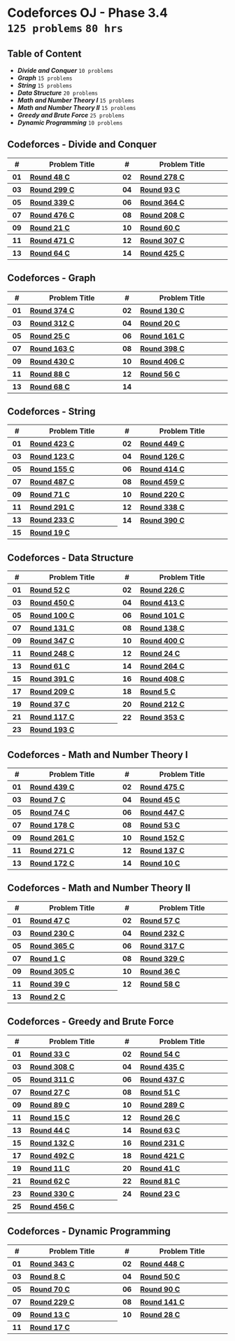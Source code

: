 # Codeforces OJ - Phase 3.4 <br> `125 problems` `80 hrs`

## Table of Content

- ***Divide and Conquer***        `10 problems`
- ***Graph***                     `15 problems`
- ***String***                    `15 problems`
- ***Data Structure***            `20 problems`
- ***Math and Number Theory I***  `15 problems`
- ***Math and Number Theory II*** `15 problems`
- ***Greedy and Brute Force***    `25 problems`
- ***Dynamic Programming***       `10 problems`

## Codeforces - Divide and Conquer

<table>
    <head>
        <tr>
<th align="center">#</th>
<th align="center" width="600px">Problem Title</th>
<th align="center">#</th>
<th align="center" width="600px">Problem Title</th>
        </tr>
    </head>
    <tbody>
        <tr>
<th align="center" width="50px">01</th><th align="left" width="550px"><a href="https://codeforces.com/contest/51/problem/C">Round 48 C</a></th>
<th align="center" width="50px">02</th><th align="left" width="550px"><a href="https://codeforces.com/contest/487/problem/A">Round 278 C</a></th>
        </tr>
        <tr>
<th align="center" width="50px">03</th><th align="left" width="550px"><a href="https://codeforces.com/contest/536/problem/A">Round 299 C</a></th>
<th align="center" width="50px">04</th><th align="left" width="550px"><a href="https://codeforces.com/contest/127/problem/C">Round 93 C</a></th>
        </tr>
        <tr>
<th align="center" width="50px">05</th><th align="left" width="550px"><a href="https://codeforces.com/contest/613/problem/A">Round 339 C</a></th>
<th align="center" width="50px">06</th><th align="left" width="550px"><a href="https://codeforces.com/contest/700/problem/A">Round 364 C</a></th>
        </tr>
        <tr>
<th align="center" width="50px">07</th><th align="left" width="550px"><a href="https://codeforces.com/contest/965/problem/C">Round 476 C</a></th>
<th align="center" width="50px">08</th><th align="left" width="550px"><a href="https://codeforces.com/contest/358/problem/C">Round 208 C</a></th>
        </tr>
        <tr>
<th align="center" width="50px">09</th><th align="left" width="550px"><a href="https://codeforces.com/contest/21/problem/C">Round 21 C</a></th>
<th align="center" width="50px">10</th><th align="left" width="550px"><a href="https://codeforces.com/contest/65/problem/C">Round 60 C</a></th>
        </tr>
        <tr>
<th align="center" width="50px">11</th><th align="left" width="550px"><a href="https://codeforces.com/contest/955/problem/C">Round 471 C</a></th>
<th align="center" width="50px">12</th><th align="left" width="550px"><a href="https://codeforces.com/contest/551/problem/C">Round 307 C</a></th>
        </tr>
        <tr>
<th align="center" width="50px">13</th><th align="left" width="550px"><a href="https://codeforces.com/contest/70/problem/C">Round 64 C</a></th>
<th align="center" width="50px">14</th><th align="left" width="550px"><a href="https://codeforces.com/contest/832/problem/C">Round 425 C</a></th>
        </tr>
    </tbody>
</table>

## Codeforces - Graph

<table>
    <head>
        <tr>
<th align="center">#</th>
<th align="center" width="600px">Problem Title</th>
<th align="center">#</th>
<th align="center" width="600px">Problem Title</th>
        </tr>
    </head>
    <tbody>
        <tr>
<th align="center" width="50px">01</th><th align="left" width="550px"><a href="https://codeforces.com/contest/721/problem/C">Round 374 C</a></th>
<th align="center" width="50px">02</th><th align="left" width="550px"><a href="https://codeforces.com/contest/208/problem/C">Round 130 C</a></th>
        </tr>
        <tr>
<th align="center" width="50px">03</th><th align="left" width="550px"><a href="https://codeforces.com/contest/558/problem/C">Round 312 C</a></th>
<th align="center" width="50px">04</th><th align="left" width="550px"><a href="https://codeforces.com/contest/20/problem/C">Round 20 C</a></th>
        </tr>
        <tr>
<th align="center" width="50px">05</th><th align="left" width="550px"><a href="https://codeforces.com/contest/25/problem/C">Round 25 C</a></th>
<th align="center" width="50px">06</th><th align="left" width="550px"><a href="https://codeforces.com/contest/263/problem/C">Round 161 C</a></th>
        </tr>
        <tr>
<th align="center" width="50px">07</th><th align="left" width="550px"><a href="https://codeforces.com/contest/266/problem/C">Round 163 C</a></th>
<th align="center" width="50px">08</th><th align="left" width="550px"><a href="https://codeforces.com/contest/767/problem/C">Round 398 C</a></th>
        </tr>
        <tr>
<th align="center" width="50px">09</th><th align="left" width="550px"><a href="https://codeforces.com/contest/842/problem/C">Round 430 C</a></th>
<th align="center" width="50px">10</th><th align="left" width="550px"><a href="https://codeforces.com/contest/786/problem/A">Round 406 C</a></th>
        </tr>
        <tr>
<th align="center" width="50px">11</th><th align="left" width="550px"><a href="https://codeforces.com/contest/117/problem/C">Round 88 C</a></th>
<th align="center" width="50px">12</th><th align="left" width="550px"><a href="https://codeforces.com/contest/60/problem/C">Round 56 C</a></th>
        </tr>
        <tr>
<th align="center" width="50px">13</th><th align="left" width="550px"><a href="https://codeforces.com/contest/74/problem/C">Round 68 C</a></th>
<th align="center" width="50px">14</th><th align="left" width="550px"><a href=""></a></th>
        </tr>
    </tbody>
</table>

## Codeforces - String

<table>
    <head>
        <tr>
<th align="center">#</th>
<th align="center" width="600px">Problem Title</th>
<th align="center">#</th>
<th align="center" width="600px">Problem Title</th>
        </tr>
    </head>
    <tbody>
        <tr>
<th align="center" width="50px">01</th><th align="left" width="550px"><a href="https://codeforces.com/contest/827/problem/A">Round 423 C</a></th>
<th align="center" width="50px">02</th><th align="left" width="550px"><a href="https://codeforces.com/contest/896/problem/A">Round 449 C</a></th>
        </tr>
        <tr>
<th align="center" width="50px">03</th><th align="left" width="550px"><a href="https://codeforces.com/contest/195/problem/C">Round 123 C</a></th>
<th align="center" width="50px">04</th><th align="left" width="550px"><a href="https://codeforces.com/contest/200/problem/C">Round 126 C</a></th>
        </tr>
        <tr>
<th align="center" width="50px">05</th><th align="left" width="550px"><a href="https://codeforces.com/contest/254/problem/C">Round 155 C</a></th>
<th align="center" width="50px">06</th><th align="left" width="550px"><a href="https://codeforces.com/contest/794/problem/C">Round 414 C</a></th>
        </tr>
        <tr>
<th align="center" width="50px">07</th><th align="left" width="550px"><a href="https://codeforces.com/contest/989/problem/C">Round 487 C</a></th>
<th align="center" width="50px">08</th><th align="left" width="550px"><a href="https://codeforces.com/contest/917/problem/A">Round 459 C</a></th>
        </tr>
        <tr>
<th align="center" width="50px">09</th><th align="left" width="550px"><a href="https://codeforces.com/contest/79/problem/C">Round 71 C</a></th>
<th align="center" width="50px">10</th><th align="left" width="550px"><a href="https://codeforces.com/contest/374/problem/C">Round 220 C</a></th>
        </tr>
        <tr>
<th align="center" width="50px">11</th><th align="left" width="550px"><a href="https://codeforces.com/contest/514/problem/C">Round 291 C</a></th>
<th align="center" width="50px">12</th><th align="left" width="550px"><a href="https://codeforces.com/contest/615/problem/C">Round 338 C</a></th>
        </tr>
        <tr>
<th align="center" width="50px">13</th><th align="left" width="550px"><a href="https://codeforces.com/contest/398/problem/A">Round 233 C</a></th>
<th align="center" width="50px">14</th><th align="left" width="550px"><a href="https://codeforces.com/contest/754/problem/C">Round 390 C</a></th>
        </tr>
        <tr>
<th align="center" width="50px">15</th><th align="left" width="550px"><a href="https://codeforces.com/contest/19/problem/C">Round 19 C</a></th>
        </tr>
    </tbody>
</table>

## Codeforces - Data Structure

<table>
    <head>
        <tr>
<th align="center">#</th>
<th align="center" width="600px">Problem Title</th>
<th align="center">#</th>
<th align="center" width="600px">Problem Title</th>
        </tr>
    </head>
    <tbody>
        <tr>
<th align="center" width="50px">01</th><th align="left" width="550px"><a href="https://codeforces.com/contest/56/problem/C">Round 52 C</a></th>
<th align="center" width="50px">02</th><th align="left" width="550px"><a href="https://codeforces.com/contest/385/problem/C">Round 226 C</a></th>
        </tr>
        <tr>
<th align="center" width="50px">03</th><th align="left" width="550px"><a href="https://codeforces.com/contest/900/problem/C">Round 450 C</a></th>
<th align="center" width="50px">04</th><th align="left" width="550px"><a href="https://codeforces.com/contest/799/problem/C">Round 413 C</a></th>
        </tr>
        <tr>
<th align="center" width="50px">05</th><th align="left" width="550px"><a href="https://codeforces.com/contest/140/problem/C">Round 100 C</a></th>
<th align="center" width="50px">06</th><th align="left" width="550px"><a href="https://codeforces.com/contest/141/problem/C">Round 101 C</a></th>
        </tr>
        <tr>
<th align="center" width="50px">07</th><th align="left" width="550px"><a href="https://codeforces.com/contest/213/problem/A">Round 131 C</a></th>
<th align="center" width="50px">08</th><th align="left" width="550px"><a href="https://codeforces.com/contest/223/problem/A">Round 138 C</a></th>
        </tr>
        <tr>
<th align="center" width="50px">09</th><th align="left" width="550px"><a href="https://codeforces.com/contest/663/problem/A">Round 347 C</a></th>
<th align="center" width="50px">10</th><th align="left" width="550px"><a href="https://codeforces.com/contest/776/problem/C">Round 400 C</a></th>
        </tr>
        <tr>
<th align="center" width="50px">11</th><th align="left" width="550px"><a href="https://codeforces.com/contest/434/problem/A">Round 248 C</a></th>
<th align="center" width="50px">12</th><th align="left" width="550px"><a href="https://codeforces.com/contest/24/problem/C">Round 24 C</a></th>
        </tr>
        <tr>
<th align="center" width="50px">13</th><th align="left" width="550px"><a href="https://codeforces.com/contest/66/problem/C">Round 61 C</a></th>
<th align="center" width="50px">14</th><th align="left" width="550px"><a href="https://codeforces.com/contest/463/problem/C">Round 264 C</a></th>
        </tr>
        <tr>
<th align="center" width="50px">15</th><th align="left" width="550px"><a href="https://codeforces.com/contest/757/problem/C">Round 391 C</a></th>
<th align="center" width="50px">16</th><th align="left" width="550px"><a href="https://codeforces.com/contest/796/problem/C">Round 408 C</a></th>
        </tr>
        <tr>
<th align="center" width="50px">17</th><th align="left" width="550px"><a href="https://codeforces.com/contest/359/problem/C">Round 209 C</a></th>
<th align="center" width="50px">18</th><th align="left" width="550px"><a href="https://codeforces.com/contest/5/problem/C">Round 5 C</a></th>
        </tr>
        <tr>
<th align="center" width="50px">19</th><th align="left" width="550px"><a href="https://codeforces.com/contest/37/problem/C">Round 37 C</a></th>
<th align="center" width="50px">20</th><th align="left" width="550px"><a href="https://codeforces.com/contest/362/problem/C">Round 212 C</a></th>
        </tr>
        <tr>
<th align="center" width="50px">21</th><th align="left" width="550px"><a href="https://codeforces.com/contest/182/problem/C">Round 117 C</a></th>
<th align="center" width="50px">22</th><th align="left" width="550px"><a href="https://codeforces.com/contest/675/problem/C">Round 353 C</a></th>
        </tr>
        <tr>
<th align="center" width="50px">23</th><th align="left" width="550px"><a href="https://codeforces.com/contest/332/problem/C">Round 193 C</a></th>
        </tr>
    </tbody>
</table>

## Codeforces - Math and Number Theory I

<table>
    <head>
        <tr>
<th align="center">#</th>
<th align="center" width="600px">Problem Title</th>
<th align="center">#</th>
<th align="center" width="600px">Problem Title</th>
        </tr>
    </head>
    <tbody>
        <tr>
<th align="center" width="50px">01</th><th align="left" width="550px"><a href="https://codeforces.com/contest/869/problem/C">Round 439 C</a></th>
<th align="center" width="50px">02</th><th align="left" width="550px"><a href="https://codeforces.com/contest/963/problem/A">Round 475 C</a></th>
        </tr>
        <tr>
<th align="center" width="50px">03</th><th align="left" width="550px"><a href="https://codeforces.com/contest/7/problem/C">Round 7 C</a></th>
<th align="center" width="50px">04</th><th align="left" width="550px"><a href="https://codeforces.com/contest/48/problem/C">Round 45 C</a></th>
        </tr>
        <tr>
<th align="center" width="50px">05</th><th align="left" width="550px"><a href="https://codeforces.com/contest/90/problem/C">Round 74 C</a></th>
<th align="center" width="50px">06</th><th align="left" width="550px"><a href="https://codeforces.com/contest/894/problem/C">Round 447 C</a></th>
        </tr>
        <tr>
<th align="center" width="50px">07</th><th align="left" width="550px"><a href="https://codeforces.com/contest/294/problem/C">Round 178 C</a></th>
<th align="center" width="50px">08</th><th align="left" width="550px"><a href="https://codeforces.com/contest/57/problem/C">Round 53 C</a></th>
        </tr>
        <tr>
<th align="center" width="50px">09</th><th align="left" width="550px"><a href="https://codeforces.com/contest/459/problem/C">Round 261 C</a></th>
<th align="center" width="50px">10</th><th align="left" width="550px"><a href="https://codeforces.com/contest/249/problem/A">Round 152 C</a></th>
        </tr>
        <tr>
<th align="center" width="50px">11</th><th align="left" width="550px"><a href="https://codeforces.com/contest/474/problem/C">Round 271 C</a></th>
<th align="center" width="50px">12</th><th align="left" width="550px"><a href="https://codeforces.com/contest/222/problem/C">Round 137 C</a></th>
        </tr>
        <tr>
<th align="center" width="50px">13</th><th align="left" width="550px"><a href="https://codeforces.com/contest/280/problem/A">Round 172 C</a></th>
<th align="center" width="50px">14</th><th align="left" width="550px"><a href="https://codeforces.com/contest/10/problem/C">Round 10 C</a></th>
        </tr>
    </tbody>
</table>

## Codeforces - Math and Number Theory II

<table>
    <head>
        <tr>
<th align="center">#</th>
<th align="center" width="600px">Problem Title</th>
<th align="center">#</th>
<th align="center" width="600px">Problem Title</th>
        </tr>
    </head>
    <tbody>
        <tr>
<th align="center" width="50px">01</th><th align="left" width="550px"><a href="https://codeforces.com/contest/50/problem/C">Round 47 C</a></th>
<th align="center" width="50px">02</th><th align="left" width="550px"><a href="https://codeforces.com/contest/61/problem/C">Round 57 C</a></th>
        </tr>
        <tr>
<th align="center" width="50px">03</th><th align="left" width="550px"><a href="https://codeforces.com/contest/392/problem/A">Round 230 C</a></th>
<th align="center" width="50px">04</th><th align="left" width="550px"><a href="https://codeforces.com/contest/396/problem/A">Round 232 C</a></th>
        </tr>
        <tr>
<th align="center" width="50px">05</th><th align="left" width="550px"><a href="https://codeforces.com/contest/703/problem/C">Round 365 C</a></th>
<th align="center" width="50px">06</th><th align="left" width="550px"><a href="https://codeforces.com/contest/571/problem/A">Round 317 C</a></th>
        </tr>
        <tr>
<th align="center" width="50px">07</th><th align="left" width="550px"><a href="https://codeforces.com/contest/1/problem/C">Round 1 C</a></th>
<th align="center" width="50px">08</th><th align="left" width="550px"><a href="https://codeforces.com/contest/593/problem/C">Round 329 C</a></th>
        </tr>
        <tr>
<th align="center" width="50px">09</th><th align="left" width="550px"><a href="https://codeforces.com/contest/547/problem/A">Round 305 C</a></th>
<th align="center" width="50px">10</th><th align="left" width="550px"><a href="https://codeforces.com/contest/36/problem/C">Round 36 C</a></th>
        </tr>
        <tr>
<th align="center" width="50px">11</th><th align="left" width="550px"><a href="https://codeforces.com/contest/40/problem/C">Round 39 C</a></th>
<th align="center" width="50px">12</th><th align="left" width="550px"><a href="https://codeforces.com/contest/62/problem/C">Round 58 C</a></th>
        </tr>
        <tr>
<th align="center" width="50px">13</th><th align="left" width="550px"><a href="https://codeforces.com/contest/2/problem/C">Round 2 C</a></th>
        </tr>
    </tbody>
</table>

## Codeforces - Greedy and Brute Force

<table>
    <head>
        <tr>
<th align="center">#</th>
<th align="center" width="600px">Problem Title</th>
<th align="center">#</th>
<th align="center" width="600px">Problem Title</th>
        </tr>
    </head>
    <tbody>
        <tr>
<th align="center" width="50px">01</th><th align="left" width="550px"><a href="https://codeforces.com/contest/33/problem/C">Round 33 C</a></th>
<th align="center" width="50px">02</th><th align="left" width="550px"><a href="https://codeforces.com/contest/58/problem/C">Round 54 C</a></th>
        </tr>
        <tr>
<th align="center" width="50px">03</th><th align="left" width="550px"><a href="https://codeforces.com/contest/552/problem/C">Round 308 C</a></th>
<th align="center" width="50px">04</th><th align="left" width="550px"><a href="https://codeforces.com/contest/862/problem/C">Round 435 C</a></th>
        </tr>
        <tr>
<th align="center" width="50px">05</th><th align="left" width="550px"><a href="https://codeforces.com/contest/557/problem/C">Round 311 C</a></th>
<th align="center" width="50px">06</th><th align="left" width="550px"><a href="https://codeforces.com/contest/867/problem/C">Round 437 C</a></th>
        </tr>
        <tr>
<th align="center" width="50px">07</th><th align="left" width="550px"><a href="https://codeforces.com/contest/27/problem/C">Round 27 C</a></th>
<th align="center" width="50px">08</th><th align="left" width="550px"><a href="https://codeforces.com/contest/55/problem/C">Round 51 C</a></th>
        </tr>
        <tr>
<th align="center" width="50px">09</th><th align="left" width="550px"><a href="https://codeforces.com/contest/118/problem/C">Round 89 C</a></th>
<th align="center" width="50px">10</th><th align="left" width="550px"><a href="https://codeforces.com/contest/509/problem/C">Round 289 C</a></th>
        </tr>
        <tr>
<th align="center" width="50px">11</th><th align="left" width="550px"><a href="https://codeforces.com/contest/15/problem/C">Round 15 C</a></th>
<th align="center" width="50px">12</th><th align="left" width="550px"><a href="https://codeforces.com/contest/26/problem/C">Round 26 C</a></th>
        </tr>
        <tr>
<th align="center" width="50px">13</th><th align="left" width="550px"><a href="https://codeforces.com/contest/47/problem/C">Round 44 C</a></th>
<th align="center" width="50px">14</th><th align="left" width="550px"><a href="https://codeforces.com/contest/69/problem/C">Round 63 C</a></th>
        </tr>
        <tr>
<th align="center" width="50px">15</th><th align="left" width="550px"><a href="https://codeforces.com/contest/215/problem/C">Round 132 C</a></th>
<th align="center" width="50px">16</th><th align="left" width="550px"><a href="https://codeforces.com/contest/394/problem/C">Round 231 C</a></th>
        </tr>
        <tr>
<th align="center" width="50px">17</th><th align="left" width="550px"><a href="https://codeforces.com/contest/995/problem/A">Round 492 C</a></th>
<th align="center" width="50px">18</th><th align="left" width="550px"><a href="https://codeforces.com/contest/819/problem/A">Round 421 C</a></th>
        </tr>
        <tr>
<th align="center" width="50px">19</th><th align="left" width="550px"><a href="https://codeforces.com/contest/11/problem/C">Round 11 C</a></th>
<th align="center" width="50px">20</th><th align="left" width="550px"><a href="https://codeforces.com/contest/42/problem/C">Round 41 C</a></th>
        </tr>
        <tr>
<th align="center" width="50px">21</th><th align="left" width="550px"><a href="https://codeforces.com/contest/68/problem/C">Round 62 C</a></th>
<th align="center" width="50px">22</th><th align="left" width="550px"><a href="https://codeforces.com/contest/105/problem/C">Round 81 C</a></th>
        </tr>
        <tr>
<th align="center" width="50px">23</th><th align="left" width="550px"><a href="https://codeforces.com/contest/594/problem/A">Round 330 C</a></th>
<th align="center" width="50px">24</th><th align="left" width="550px"><a href="https://codeforces.com/contest/23/problem/C">Round 23 C</a></th>
        </tr>
        <tr>
<th align="center" width="50px">25</th><th align="left" width="550px"><a href="https://codeforces.com/contest/912/problem/C">Round 456 C</a></th>
        </tr>
    </tbody>
</table>

## Codeforces - Dynamic Programming

<table>
    <head>
        <tr>
<th align="center">#</th>
<th align="center" width="600px">Problem Title</th>
<th align="center">#</th>
<th align="center" width="600px">Problem Title</th>
        </tr>
    </head>
    <tbody>
        <tr>
<th align="center" width="50px">01</th><th align="left" width="550px"><a href="https://codeforces.com/contest/629/problem/C">Round 343 C</a></th>
<th align="center" width="50px">02</th><th align="left" width="550px"><a href="https://codeforces.com/contest/895/problem/C">Round 448 C</a></th>
        </tr>
        <tr>
<th align="center" width="50px">03</th><th align="left" width="550px"><a href="https://codeforces.com/contest/8/problem/C">Round 8 C</a></th>
<th align="center" width="50px">04</th><th align="left" width="550px"><a href="https://codeforces.com/contest/54/problem/C">Round 50 C</a></th>
        </tr>
        <tr>
<th align="center" width="50px">05</th><th align="left" width="550px"><a href="https://codeforces.com/contest/78/problem/C">Round 70 C</a></th>
<th align="center" width="50px">06</th><th align="left" width="550px"><a href="https://codeforces.com/contest/119/problem/C">Round 90 C</a></th>
        </tr>
        <tr>
<th align="center" width="50px">07</th><th align="left" width="550px"><a href="https://codeforces.com/contest/390/problem/C">Round 229 C</a></th>
<th align="center" width="50px">08</th><th align="left" width="550px"><a href="https://codeforces.com/contest/228/problem/C">Round 141 C</a></th>
        </tr>
        <tr>
<th align="center" width="50px">09</th><th align="left" width="550px"><a href="https://codeforces.com/contest/13/problem/C">Round 13 C</a></th>
<th align="center" width="50px">10</th><th align="left" width="550px"><a href="https://codeforces.com/contest/28/problem/C">Round 28 C</a></th>
        </tr>
        <tr>
<th align="center" width="50px">11</th><th align="left" width="550px"><a href="https://codeforces.com/contest/17/problem/C">Round 17 C</a></th>
        </tr>
    </tbody>
</table>
